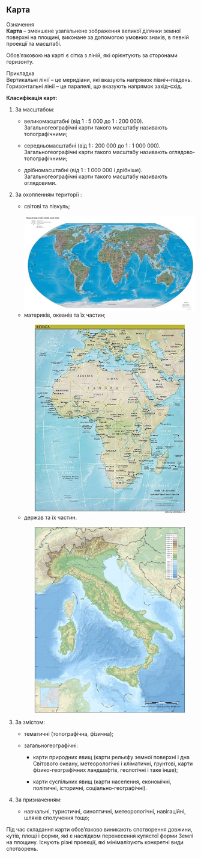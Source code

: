 Карта
-----

<div class="eoz-wrap">
<span class="eoz">Означення</span>
<div class="eoz-text">
<b>Карта</b> – зменшене узагальнене зображення великої дiлянки земної поверхнi на площинi, виконане за допомогою умовних знакiв, в
певнiй проекцiї та масштабi.
</div>
</div>


Обов’язковою на карті є сітка з ліній, які орієнтують за сторонами
горизонту.

<div class="ebio-wrap">
<span class="ebio">Прикладка</span>
<div class="ebio-text">
Вертикальні лінії – це <span class="p1">меридіани</span>, які вказують напрямок північ–південь.<br> 
Горизонтальні лінії – це <span class="p1">паралелі</span>, що вказують напрямок захід–схід.
</div>
</div>



**Класифікація карт:**

1.  За масштабом:

    -   <span class="p1">великомасштабні</span> (від 1 : 5 000 до 1 : 200 000).
        Загальногеографічні карти такого масштабу називають
        топографічними;

    -   <span class="p1">середньомасштабні</span> (від 1 : 200 000 до 1 : 1 000 000).
        Загальногеографічні карти такого масштабу називають
        оглядово-топографічними;

    -   <span class="p1">дрібномасштабні</span> (від 1 : 1 000 000 і дрібніше).
        Загальногеографічні карти такого масштабу називають оглядовими.

2.  За охопленням території :

<ul><ul><li><span class="p1">світові та півкуль;</span></li><br/>
<div align="center">
<img src="1.jpg" width="700">
</div>

<li><span class="p1">материків, океанів та їх частин;</span></li><br/>
<div align="center">
<img src="2.jpg" width="400">
</div>

<li><span class="p1">держав та їх частин.</span></li><br/>
<div align="center">
<img src="Eric_Gaba.jpg" width="400">
</div>
</ul>
</ul>


3.  За змістом:

    -   <span class="p1">тематичні</span> (топографічна, фізична);

    -   <span class="p1">загальногеографічні:</span>

        -   карти природних явищ (карти рельєфу земної поверхні і дна Світового океану, метеорологічні і кліматичні, грунтові, карти фізико-географічних ландшафтів, геологічні і таке інше);

        -   карти суспільних явищ (карти населення, економічні, політичні, історичні, соціально-географічні).

4.  За призначенням:

    -   навчальні, туристичні, синоптичні, метеорологічні, навігаційні,
        шляхів сполучення тощо;

Під час складання карти обов’язково виникають спотворення довжини,
кутів, площі і форми, які є наслідком перенесення кулястої форми Землі
на площину. Існують різні проекції, які мінімалізують конкретні види
спотворень.
